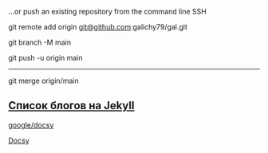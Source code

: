 
…or push an existing repository from the command line SSH

git remote add origin git@github.com:galichy79/gal.git

git branch -M main

git push -u origin main 

---

git merge origin/main





[Список блогов на Jekyll](https://github.com/jekyll/jekyll/wiki/Sites)
---

[google/docsy](https://github.com/google/docsy)

[Docsy](https://www.docsy.dev/about/)